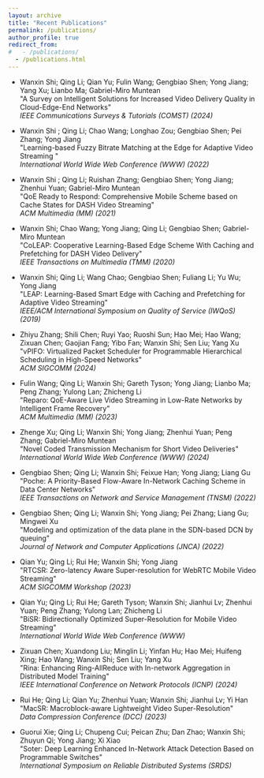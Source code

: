 ```yaml
---
layout: archive
title: "Recent Publications"
permalink: /publications/
author_profile: true
redirect_from: 
#   - /publications/
  - /publications.html
---
```


- Wanxin Shi; Qing Li; Qian Yu; Fulin Wang; Gengbiao Shen; Yong Jiang; Yang Xu; Lianbo Ma; Gabriel-Miro Muntean  
"A Survey on Intelligent Solutions for Increased Video Delivery Quality in Cloud-Edge-End Networks"  
_IEEE Communications Surveys & Tutorials (COMST) (2024)_

- Wanxin Shi ; Qing Li; Chao Wang; Longhao Zou; Gengbiao Shen; Pei Zhang; Yong Jiang  
"Learning-based Fuzzy Bitrate Matching at the Edge for Adaptive Video Streaming "   
_International World Wide Web Conference (WWW) (2022)_

- Wanxin Shi ; Qing Li; Ruishan Zhang; Gengbiao Shen; Yong Jiang; Zhenhui Yuan; Gabriel-Miro Muntean  
"QoE Ready to Respond: Comprehensive Mobile Scheme based on Cache States for DASH Video Streaming"  
_ACM Multimedia (MM) (2021)_

- Wanxin Shi; Chao Wang; Yong Jiang; Qing Li; Gengbiao Shen; Gabriel-Miro Muntean  
"CoLEAP: Cooperative Learning-Based Edge Scheme With Caching and Prefetching for DASH Video Delivery"  
_IEEE Transactions on Multimedia (TMM) (2020)_

- Wanxin Shi; Qing Li; Wang Chao; Gengbiao Shen; Fuliang Li; Yu Wu; Yong Jiang  
"LEAP: Learning-Based Smart Edge with Caching and Prefetching for Adaptive Video Streaming"  
_IEEE/ACM International Symposium on Quality of Service (IWQoS) (2019)_

- Zhiyu Zhang; Shili Chen; Ruyi Yao; Ruoshi Sun; Hao Mei; Hao Wang; Zixuan Chen; Gaojian Fang; Yibo Fan; Wanxin Shi; Sen Liu; Yang Xu  
"vPIFO: Virtualized Packet Scheduler for Programmable Hierarchical Scheduling in High-Speed Networks"  
_ACM SIGCOMM (2024)_ 

- Fulin Wang; Qing Li; Wanxin Shi; Gareth Tyson; Yong Jiang; Lianbo Ma; Peng Zhang; Yulong Lan; Zhicheng Li  
"Reparo: QoE-Aware Live Video Streaming in Low-Rate Networks by Intelligent Frame Recovery"   
_ACM Multimedia (MM) (2023)_

- Zhenge Xu; Qing Li; Wanxin Shi; Yong Jiang; Zhenhui Yuan; Peng Zhang; Gabriel-Miro Muntean  
"Novel Coded Transmission Mechanism for Short Video Deliveries"  
_International World Wide Web Conference (WWW) (2024)_

- Gengbiao Shen; Qing Li; Wanxin Shi; Feixue Han; Yong Jiang; Liang Gu  
"Poche: A Priority-Based Flow-Aware In-Network Caching Scheme in Data Center Networks"   
_IEEE Transactions on Network and Service Management (TNSM) (2022)_

- Gengbiao Shen; Qing Li; Wanxin Shi; Yong Jiang; Pei Zhang; Liang Gu; Mingwei Xu  
"Modeling and optimization of the data plane in the SDN-based DCN by queuing"  
_Journal of Network and Computer Applications (JNCA) (2022)_

- Qian Yu; Qing Li; Rui He; Wanxin Shi; Yong Jiang  
"RTCSR: Zero-latency Aware Super-resolution for WebRTC Mobile Video Streaming"  
_ACM SIGCOMM Workshop (2023)_

- Qian Yu; Qing Li; Rui He; Gareth Tyson; Wanxin Shi; Jianhui Lv; Zhenhui Yuan; Peng Zhang; Yulong Lan; Zhicheng Li  
"BiSR: Bidirectionally Optimized Super-Resolution for Mobile Video Streaming"   
_International World Wide Web Conference (WWW)_


- Zixuan Chen; Xuandong Liu; Minglin Li; Yinfan Hu; Hao Mei; Huifeng Xing; Hao Wang; Wanxin Shi; Sen Liu; Yang Xu  
"Rina: Enhancing Ring-AllReduce with In-network Aggregation in Distributed Model Training"  
_IEEE International Conference on Network Protocols (ICNP) (2024)_

- Rui He; Qing Li; Qian Yu; Zhenhui Yuan; Wanxin Shi; Jianhui Lv; Yi Han  
"MacSR: Macroblock-aware Lightweight Video Super-Resolution"  
_Data Compression Conference (DCC) (2023)_

- Guorui Xie; Qing Li; Chupeng Cui; Peican Zhu; Dan Zhao; Wanxin Shi; Zhuyun Qi; Yong Jiang; Xi Xiao  
"Soter: Deep Learning Enhanced In-Network Attack Detection Based on Programmable Switches"  
_International Symposium on Reliable Distributed Systems (SRDS)_


